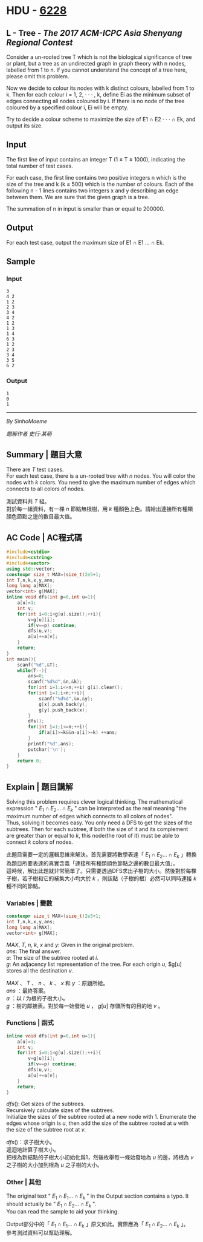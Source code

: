 # HDU - <a href="https://acm.hdu.edu.cn/showproblem.php?pid=6228" target="_blank">6228</a>
## L - Tree - _The 2017 ACM-ICPC Asia Shenyang Regional Contest_
Consider a un-rooted tree T which is not the biological significance of tree or plant, but a tree as an undirected graph in graph theory with n nodes, labelled from 1 to n. If you cannot understand the concept of a tree here, please omit this problem.

Now we decide to colour its nodes with k distinct colours, labelled from 1 to k. Then for each colour i = 1, 2, · · · , k, define Ei as the minimum subset of edges connecting all nodes coloured by i. If there is no node of the tree coloured by a specified 
colour i, Ei will be empty.

Try to decide a colour scheme to maximize the size of E1 ∩ E2 · · · ∩ Ek, and output its size.

## Input
The first line of input contains an integer T (1 ≤ T ≤ 1000), indicating the total number of test cases.

For each case, the first line contains two positive integers n which is the size of the tree and k (k ≤ 500) which is the number of colours. Each of the following n - 1 lines contains two integers x and y describing an edge between them. We are sure that the
given graph is a tree.

The summation of n in input is smaller than or equal to 200000.

## Output
For each test case, output the maximum size of E1 ∩ E1 ... ∩ Ek.

## Sample
### Input
```
3
4 2
1 2
2 3
3 4
4 2
1 2
1 3
1 4
6 3
1 2
2 3
3 4
3 5
6 2
```

### Output
```
1
0
1
```

---
_By SinhoMoeme_

_題解作者 史行·某萌_

## Summary | 題目大意
There are $T$ test cases.<br>
For each test case, there is a un-rooted tree with $n$ nodes. You will color the nodes with $k$ colors. You need to give the maximum number of edges which connects to all colors of nodes.

測試資料共 $T$ 組。<br>
對於每一組資料，有一棵 $n$ 節點無根樹，用 $k$ 種顏色上色。請給出連接所有種類顔色節點之邊的數目最大值。

## AC Code | AC程式碼
``` C++
#include<cstdio>
#include<cstring>
#include<vector>
using std::vector;
constexpr size_t MAX=(size_t)2e5+1;
int T,n,k,x,y,ans;
long long a[MAX];
vector<int> g[MAX];
inline void dfs(int p=0,int u=1){
	a[u]=1;
	int v;
	for(int i=0;i<g[u].size();++i){
		v=g[u][i];
		if(v==p) continue;
		dfs(u,v);
		a[u]+=a[v];
	}
	return;
}
int main(){
	scanf("%d",&T);
	while(T--){
		ans=0;
		scanf("%d%d",&n,&k);
		for(int i=1;i<=n;++i) g[i].clear();
		for(int i=1;i<n;++i){
			scanf("%d%d",&x,&y);
			g[x].push_back(y);
			g[y].push_back(x);
		}
		dfs();
		for(int i=1;i<=n;++i){
			if(a[i]>=k&&n-a[i]>=k) ++ans;
		}
		printf("%d",ans);
		putchar('\n');
	}
	return 0;
}
```
## Explain | 題目講解
Solving this problem requires clever logical thinking. The mathematical expression " $E_1 \cap E_2 \ldots \cap E_k$ " can be interpreted as the real meaning "the maximum number of edges which connects to all colors of nodes".<br>
Thus, solving it becomes easy. You only need a DFS to get the sizes of the subtrees. Then for each subtree, if both the size of it and its complement are greater than or equal to $k$, this node(the root of it) must be able to connect $k$ colors of nodes.

此題目需要一定的邏輯思維來解決。首先需要將數學表達「 $E_1 \cap E_2 \ldots \cap E_k$ 」轉換為題目所要表達的真實含義「連接所有種類顔色節點之邊的數目最大值」。<br>
這時候，解出此題就非常簡單了。只需要透過DFS求出子樹的大小。然後對於每棵子樹，若子樹和它的補集大小均大於 $k$ ，則該點（子樹的根）必然可以同時連接 $k$ 種不同的節點。

### Variables | 變數
``` C++
constexpr size_t MAX=(size_t)2e5+1;
int T,n,k,x,y,ans;
long long a[MAX];
vector<int> g[MAX];
```
$MAX$, $T$, $n$, $k$, $x$ and $y$: Given in the original problem.<br>
$ans$: The final answer.<br>
$a$: The size of the subtree rooted at $i$.<br>
$g$: An adjacency list representation of the tree. For each origin $u$, $g[u] stores all the destination $v$.

$MAX$ 、 $T$ 、 $n$ 、 $k$ 、 $x$ 和 $y$ ：原題所給。<br>
$ans$ ：最終答案。<br>
$a$ ：以 $i$ 为根的子樹大小。<br>
$g$ ：樹的鄰接表。對於每一始發地 $u$ ， $g[u]$ 存儲所有的目的地 $v$ 。

### Functions | 函式
```C++
inline void dfs(int p=0,int u=1){
	a[u]=1;
	int v;
	for(int i=0;i<g[u].size();++i){
		v=g[u][i];
		if(v==p) continue;
		dfs(u,v);
		a[u]+=a[v];
	}
	return;
}
```
$dfs ()$: Get sizes of the subtrees.<br>
Recursively calculate sizes of the subtrees.<br>
Initialize the sizes of the subtree rooted at a new node with 1. Enumerate the edges whose origin is $u$, then add the size of the subtree rooted at $u$ with the size of the subtree root at $v$.

$dfs ()$：求子樹大小。<br>
遞迴地計算子樹大小。<br>
把根為新結點的子樹大小初始化爲1，然後枚舉每一條始發地為 $u$ 的邊，將根為 $v$ 之子樹的大小加到根為 $u$ 之子樹的大小。

### Other | 其他
The original text " $E_1 \cap E_1 \ldots \cap E_k$ " in the Output section contains a typo. It should actually be " $E_1 \cap E_2 \ldots \cap E_k$ ".<br>
You can read the sample to aid your thinking.

Output部分中的「 $E_1 \cap E_1 \ldots \cap E_k$ 」原文如此。實際應為「 $E_1 \cap E_2 \ldots \cap E_k$ 」。<br>
參考測試資料可以幫助理解。
